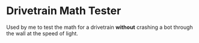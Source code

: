 # Drivetrain Math Tester
Used by me to test the math for a drivetrain __without__ crashing a bot through the wall at the speed of light.
